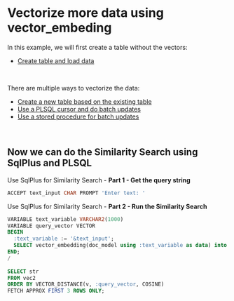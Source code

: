# Vectorize more data using vector_embeding

In this example, we will first create a table without the vectors:
- [Create table and load data](Insert%20more%20data.md)

<br>

There are multiple ways to vectorize the data:
- [Create a new table based on the existing table]()
- [Use a PLSQL cursor and do batch updates]()
- [Use a stored procedure for batch updates]()

<br>

## Now we can do the Similarity Search using SqlPlus and PLSQL

Use SqlPlus for Similarity Search - **Part 1 - Get the query string**

```SQL
ACCEPT text_input CHAR PROMPT 'Enter text: '
```

Use SqlPlus for Similarity Search - **Part 2 - Run the Similarity Search** 

```SQL
VARIABLE text_variable VARCHAR2(1000)
VARIABLE query_vector VECTOR
BEGIN
  :text_variable := '&text_input';
  SELECT vector_embedding(doc_model using :text_variable as data) into :query_vector;
END;
/
 
SELECT str
FROM vec2
ORDER BY VECTOR_DISTANCE(v, :query_vector, COSINE)
FETCH APPROX FIRST 3 ROWS ONLY; 
```
